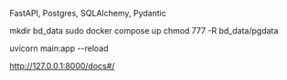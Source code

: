 FastAPI, Postgres, SQLAlchemy, Pydantic 

mkdir bd_data
sudo docker compose up
chmod 777 -R bd_data/pgdata

uvicorn main:app --reload

http://127.0.0.1:8000/docs#/
